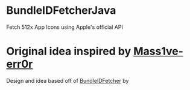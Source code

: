 # BundleIDFetcherJava
Fetch 512x App Icons using Apple's official API


# Original idea inspired by [Mass1ve-err0r](https://github.com/mass1ve-err0r)
Design and idea based off of [BundleIDFetcher](https://github.com/mass1ve-err0r/BundleIDFetcher) by 
